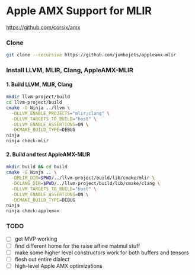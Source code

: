 # Apple AMX Support for MLIR

https://github.com/corsix/amx

### Clone

```bash
git clone --recursive https://github.com/jumbojets/appleamx-mlir
```

### Install LLVM, MLIR, Clang, AppleAMX-MLIR

#### 1. Build LLVM, MLIR, Clang

```bash
mkdir llvm-project/build
cd llvm-project/build
cmake -G Ninja ../llvm \
  -DLLVM_ENABLE_PROJECTS="mlir;clang" \
  -DLLVM_TARGETS_TO_BUILD="host" \
  -DLLVM_ENABLE_ASSERTIONS=ON \
  -DCMAKE_BUILD_TYPE=DEBUG
ninja
ninja check-mlir
```

#### 2. Build and test AppleAMX-MLIR

```bash
mkdir build && cd build
cmake -G Ninja .. \
  -DMLIR_DIR=$PWD/../llvm-project/build/lib/cmake/mlir \
  -DCLANG_DIR=$PWD/../llvm-project/build/lib/cmake/clang \
  -DLLVM_TARGETS_TO_BUILD="host" \
  -DLLVM_ENABLE_ASSERTIONS=ON \
  -DCMAKE_BUILD_TYPE=DEBUG
ninja
ninja check-applemax
```

### TODO

- [ ] get MVP working
- [ ] find different home for the raise affine matmul stuff
- [ ] make some higher level constructors work for both buffers and tensors
- [ ] flesh out entire dialect
- [ ] high-level Apple AMX optimizations
